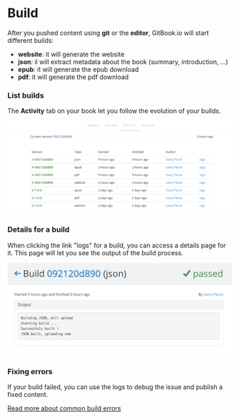 # Build

After you pushed content using **git** or the **editor**, GitBook.io will start different builds:

- **website**: it will generate the website
- **json**: il will extract metadata about the book (summary, introduction, ...)
- **epub**: it will generate the epub download
- **pdf**: it will generate the pdf download

### List builds

The **Activity** tab on your book let you follow the evolution of your builds.

![Activity tab](../assets/activity.png)

### Details for a build

When clicking the link "logs" for a build, you can access a details page for it. This page will let you see the output of the build process.

![Activity tab](../assets/build.png)

### Fixing errors

If your build failed, you can use the logs to debug the issue and publish a fixed content.

[Read more about common build errors](./errors.md)
